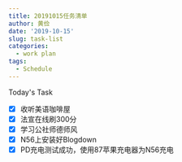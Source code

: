 ```yaml
---
title: 20191015任务清单
author: 黄俭
date: '2019-10-15'
slug: task-list
categories:
  - work plan
tags:
  - Schedule
---
```



Today's Task

- [X] 收听美语咖啡屋
- [X] 法宣在线刷300分
- [X] 学习公社师德师风
- [X] N56上安装好Blogdown
- [X] PD充电测试成功，使用87苹果充电器为N56充电